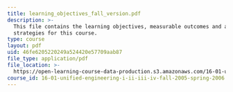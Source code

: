 ```yaml
---
title: learning_objectives_fall_version.pdf
description: >-
  This file contains the learning objectives, measurable outcomes and assessment
  strategies for this course.
type: course
layout: pdf
uid: 46fe6205220249a524420e57709aab87
file_type: application/pdf
file_location: >-
  https://open-learning-course-data-production.s3.amazonaws.com/16-01-unified-engineering-i-ii-iii-iv-fall-2005-spring-2006/46fe6205220249a524420e57709aab87_learning_objectives_fall_version.pdf
course_id: 16-01-unified-engineering-i-ii-iii-iv-fall-2005-spring-2006
---
```

